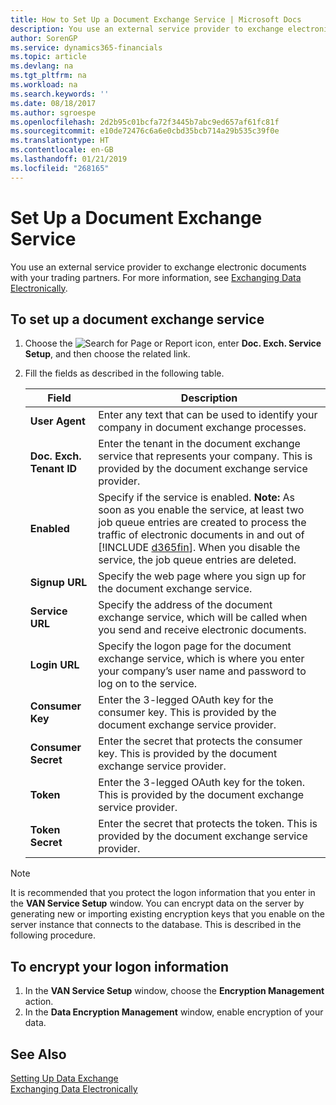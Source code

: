 ```yaml
---
title: How to Set Up a Document Exchange Service | Microsoft Docs
description: You use an external service provider to exchange electronic documents with your trading partners.
author: SorenGP
ms.service: dynamics365-financials
ms.topic: article
ms.devlang: na
ms.tgt_pltfrm: na
ms.workload: na
ms.search.keywords: ''
ms.date: 08/18/2017
ms.author: sgroespe
ms.openlocfilehash: 2d2b95c01bcfa72f3445b7abc9ed657af61fc81f
ms.sourcegitcommit: e10de72476c6a6e0cbd35bcb714a29b535c39f0e
ms.translationtype: HT
ms.contentlocale: en-GB
ms.lasthandoff: 01/21/2019
ms.locfileid: "268165"
---
```

# <a name="set-up-a-document-exchange-service"></a>Set Up a Document Exchange Service
You use an external service provider to exchange electronic documents with your trading partners. For more information, see [Exchanging Data Electronically](across-data-exchange.md).  

## <a name="to-set-up-a-document-exchange-service"></a>To set up a document exchange service  
1. Choose the ![Search for Page or Report](media/ui-search/search_small.png "Search for Page or Report icon") icon, enter **Doc. Exch. Service Setup**, and then choose the related link.  
2. Fill the fields as described in the following table.  


   |          Field           |                                                                                                                                               Description                                                                                                                                               |
   |--------------------------|---------------------------------------------------------------------------------------------------------------------------------------------------------------------------------------------------------------------------------------------------------------------------------------------------------|
   |      **User Agent**      |                                                                                                        Enter any text that can be used to identify your company in document exchange processes.                                                                                                         |
   | **Doc. Exch. Tenant ID** |                                                                               Enter the tenant in the document exchange service that represents your company. This is provided by the document exchange service provider.                                                                               |
   |       **Enabled**        | Specify if the service is enabled. **Note:**  As soon as you enable the service, at least two job queue entries are created to process the traffic of electronic documents in and out of [!INCLUDE [d365fin](includes/d365fin_md.md)]. When you disable the service, the job queue entries are deleted. |
   |      **Signup URL**      |                                                                                                                Specify the web page where you sign up for the document exchange service.                                                                                                                |
   |     **Service URL**      |                                                                                       Specify the address of the document exchange service, which will be called when you send and receive electronic documents.                                                                                        |
   |      **Login URL**       |                                                                           Specify the logon page for the document exchange service, which is where you enter your company’s user name and password to log on to the service.                                                                            |
   |     **Consumer Key**     |                                                                                             Enter the 3-legged OAuth key for the consumer key. This is provided by the document exchange service provider.                                                                                              |
   |   **Consumer Secret**    |                                                                                              Enter the secret that protects the consumer key. This is provided by the document exchange service provider.                                                                                               |
   |        **Token**         |                                                                                                 Enter the 3-legged OAuth key for the token. This is provided by the document exchange service provider.                                                                                                 |
   |     **Token Secret**     |                                                                                                  Enter the secret that protects the token. This is provided by the document exchange service provider.                                                                                                  |

> [!NOTE]  
>  It is recommended that you protect the logon information that you enter in the **VAN Service Setup** window. You can encrypt data on the server by generating new or importing existing encryption keys that you enable on the server instance that connects to the database. This is described in the following procedure.  

## <a name="to-encrypt-your-logon-information"></a>To encrypt your logon information  
1. In the **VAN Service Setup** window, choose the **Encryption Management** action.  
2. In the **Data Encryption Management** window, enable encryption of your data. <!--For more information, see [Manage Data Encryption](../manage-data-encryption.md).-->  

## <a name="see-also"></a>See Also  
[Setting Up Data Exchange](across-set-up-data-exchange.md)  
[Exchanging Data Electronically](across-data-exchange.md)
